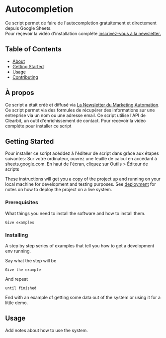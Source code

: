 # Autocompletion

Ce script permet de faire de l'autocompletion gratuitement et directement depuis Google Sheets.  
Pour reçevoir la vidéo d'installation compléte [inscrivez-vous à la newsletter.](https://aminbhs.fr/automation-newsletter/)

## Table of Contents
+ [About](#about)
+ [Getting Started](#getting_started)
+ [Usage](#usage)
+ [Contributing](../CONTRIBUTING.md)

## À propos <a name = "about"></a>
Ce script a était créé et diffusé via [La Newsletter du Marketing Automation](https://aminbhs.fr/automation-newsletter/).
Ce script permet via des formules de récupérer des informations sur une entreprise via un nom ou une adresse email.
Ce script utilise l'API de Clearbit, un outil d'enrichissement de contact. 
Pour recevoir la vidéo compléte pour installer ce script

## Getting Started <a name = "getting_started"></a>
Pour installer ce script acéddez à l'éditeur de script dans grâce aux étapes suivantes:
Sur votre ordinateur, ouvrez une feuille de calcul en accédant à sheets.google.com.
En haut de l'écran, cliquez sur Outils > Éditeur de scripts






These instructions will get you a copy of the project up and running on your local machine for development and testing purposes. See [deployment](#deployment) for notes on how to deploy the project on a live system.

### Prerequisites

What things you need to install the software and how to install them.

```
Give examples
```

### Installing

A step by step series of examples that tell you how to get a development env running.

Say what the step will be

```
Give the example
```

And repeat

```
until finished
```

End with an example of getting some data out of the system or using it for a little demo.

## Usage <a name = "usage"></a>

Add notes about how to use the system.
